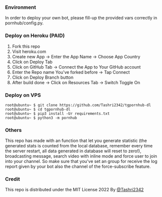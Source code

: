 ### Environment

In order to deploy your own bot, please fill-up the provided vars correctly in pornhub/config.py.

### Deploy on Heroku (PAID)

1. Fork this repo
2. Visit heroku.com
3. Create new App -> Enter the App Name -> Choose App Country
4. Click on Deploy Tab
5. Click on GitHub Tab -> Connect the App to Your GitHub account
6. Enter the Repo name You've forked before -> Tap Connect
7. Click on Deploy Branch button
8. After build done -> Click on Resources Tab -> Switch Toggle On

### Deploy on VPS

```console
root@ubuntu~ $ git clone https://github.com/Tashri2342/tgpornhub-dl
root@ubuntu~ $ cd tgpornhub-dl
root@ubuntu~ $ pip3 install -Ur requirements.txt
root@ubuntu~ $ python3 -m pornhub
```

### Others

This repo has made with an function that let you generate statistic (the generated stats is counted from the local database, remember every time the server restart, all data generated in database will reset to zero!), broadcasting message, search video with inline mode and force user to join into your channel. So make sure that you've set an group for receive the log report given by your bot also the channel of the force-subscribe feature.

### Credit

This repo is distributed under the MIT License 2022 By [@Tashri2342](https://github.com/Tashri2342)
